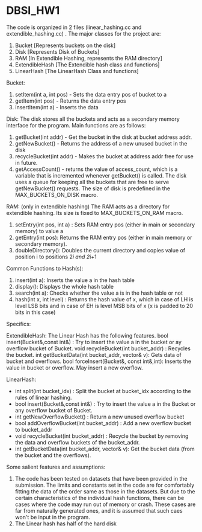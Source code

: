 # DBSI_HW1

The code is organized in 2 files (linear_hashing.cc and extendible_hashing.cc) . The major classes for the project are:
1. Bucket [Represents buckets on the disk]  
2. Disk [Represents Disk of Buckets]  
3. RAM [In Extendible Hashing, represents the RAM directory]  
4. ExtendibleHash [The Extendible hash class and functions]  
5. LinearHash [The LinearHash Class and functions]  

Bucket:
1. setItem(int a, int pos) - Sets the data entry pos of bucket to a
2. getItem(int pos) - Returns the data entry pos
3. insertItem(int a) - Inserts the data 

Disk:
The disk stores all the buckets and acts as a secondary memory interface for the program. Main functions are as follows:
1. getBucket(int addr) - Get the bucket in the disk at bucket address addr.
2. getNewBucket() - Returns the address of a new unused bucket in the disk
3. recycleBucket(int addr) - Makes the bucket at address addr free for use in future.
4. getAccessCount() - returns the value of access_count, which is a variable that is incremented whenever getBucket() is called.
The disk uses a queue for keeping all the buckets that are free to serve getNewBucket() requests. The size of disk is predefined in the MAX_BUCKETS_ON_DISK macro.

RAM: (only in extendible hashing)
The RAM acts as a directory for extendible hashing. Its size is fixed to MAX_BUCKETS_ON_RAM macro.
1. setEntry(int pos, int a) : Sets RAM entry pos (either in main or secondary memory) to value a
2. getEntry(int pos): Returns the RAM entry pos (either in main memory or secondary memory).
3. doubleDirectory(): Doubles the current directory and copies value of position i to positions 2*i and 2*i+1

Common Functions to Hash(s):
1. insert(int a): Inserts the value a in the hash table
2. display(): Displays the whole hash table
3. search(int a): Checks whether the value a  is in the hash table or not
4. hash(int x, int level) : Returns the hash value of x, which in case of LH is level LSB bits and in case of EH is level MSB bits of x (x is padded to 20 bits in this case)

Specifics:

ExtendibleHash:
The Linear Hash has the following features.
bool insert(Bucket&,const int&) : Try to insert the value a in the bucket or ay overflow bucket of Bucket.
void recycleBucket(int bucket_addr) : Recycles the bucket.
int getBucketData(int bucket_addr, vector<int>& v): Gets data of bucket and overflows.
bool forceInsert(Bucket&, const int&,int): Inserts the value in bucket or overflow. May insert a new overflow.

LinearHash:
* int split(int bucket_idx) : Split the bucket at bucket_idx according to the rules of linear hashing.
* bool insert(Bucket&,const int&) : Try to insert the value a in the Bucket or any overflow bucket of Bucket.
* int getNewOverflowBucket() : Return a new unused overflow bucket
* bool addOverflowBucket(int bucket_addr) : Add a new overflow bucket to bucket_addr
* void recycleBucket(int bucket_addr) : Recycle the bucket by removing the data and overflow buckets of the bucket_addr. 
* int getBucketData(int bucket_addr, vector<int>& v): Get the bucket data (from the bucket and the overflows).

Some salient features and assumptions:
1. The code has been tested on datasets that have been provided in the submission. The limits and constants set in the code are for comfortably fitting the data of the order same as those in the datasets. But due to the certain characteristics of the individual hash functions, there can be cases where the code may run out of memory or crash. These cases are far from naturally generated ones, and it is assumed that such caes won't be input in the program.
2. The Linear hash has half of the hard disk 
